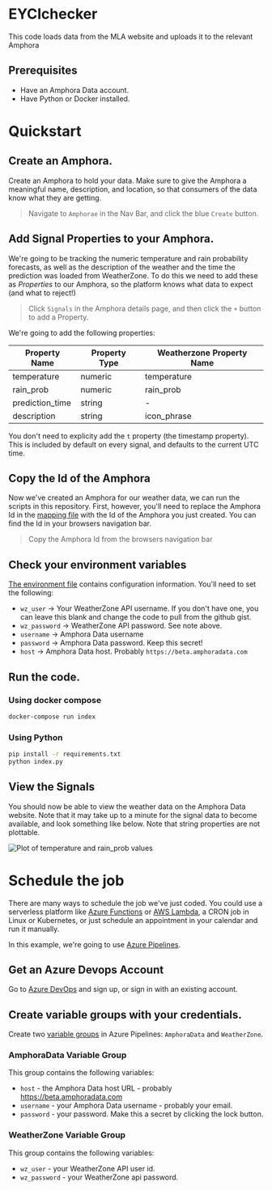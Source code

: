 # EYCIchecker

This code loads data from the MLA website and uploads it to the relevant Amphora

## Prerequisites

* Have an Amphora Data account.
* Have Python or Docker installed.

# Quickstart

## Create an Amphora.

Create an Amphora to hold your data. Make sure to give the Amphora a meaningful name, description, and location, so that consumers of the data know what they are getting.

> Navigate to `Amphorae` in the Nav Bar, and click the blue `Create` button.

## Add Signal Properties to your Amphora.

We're going to be tracking the numeric temperature and rain probability forecasts, as well as the description of the weather and the time the prediction was loaded from WeatherZone. To do this we need to add these as *Properties* to our Amphora, so the platform knows what data to expect (and what to reject!)

> Click `Signals` in the Amphora details page, and then click the `+` button to add a Property.

We're going to add the following properties:

| Property Name   | Property Type | Weatherzone Property Name |
|-----------------|---------------|---------------------------|
| temperature     | numeric       | temperature               |
| rain_prob       | numeric       | rain_prob                 |
| prediction_time | string        | -                         |
| description     | string        | icon_phrase               |

You don't need to explicity add the `t` property (the timestamp property). This is included by default on every signal, and defaults to the current UTC time.

## Copy the Id of the Amphora

Now we've created an Amphora for our weather data, we can run the scripts in this repository. First, however, you'll need to replace the Amphora Id in the [mapping file](mapping.py) with the Id of the Amphora you just created. You can find the Id in your browsers navigation bar.

> Copy the Amphora Id from the browsers navigation bar

## Check your environment variables

[The environment file](.env) contains configuration information. You'll need to set the following:

* `wz_user` -> Your WeatherZone API username. If you don't have one, you can leave this blank and change the code to pull from the github gist.
* `wz_password` -> WeatherZone API password. See note above.
* `username` -> Amphora Data username
* `password` -> Amphora Data password. Keep this secret!
* `host` -> Amphora Data host. Probably `https://beta.amphoradata.com`

## Run the code.

### Using docker compose

```sh
docker-compose run index
```

### Using Python

```sh
pip install -r requirements.txt
python index.py
```

## View the Signals

You should now be able to view the weather data on the Amphora Data website. Note that it may take up to a minute for the signal data to become available, and look something like below. Note that string properties are not plottable.

![Plot of temperature and rain_prob values](images/chart_screenshot.png)

# Schedule the job

There are many ways to schedule the job we've just coded. You could use a serverless platform like [Azure Functions](https://azure.microsoft.com/en-in/services/functions/) or [AWS Lambda](https://aws.amazon.com/lambda/), a CRON job in Linux or Kubernetes, or just schedule an appointment in your calendar and run it manually.

In this example, we're going to use [Azure Pipelines](https://azure.microsoft.com/en-au/services/devops/pipelines/).

## Get an Azure Devops Account

Go to [Azure DevOps](https://dev.azure.com) and sign up, or sign in with an existing account.

## Create variable groups with your credentials.

Create two [variable groups](https://docs.microsoft.com/en-us/azure/devops/pipelines/library/variable-groups?view=azure-devops&tabs=yaml) in Azure Pipelines: `AmphoraData` and `WeatherZone`.

### AmphoraData Variable Group

This group contains the following variables:

* `host` - the Amphora Data host URL - probably https://beta.amphoradata.com
* `username` - your Amphora Data username - probably your email.
* `password` - your password. Make this a secret by clicking the lock button.

### WeatherZone Variable Group

This group contains the following variables:

* `wz_user` - your WeatherZone API user id.
* `wz_password` - your WeatherZone api password.
